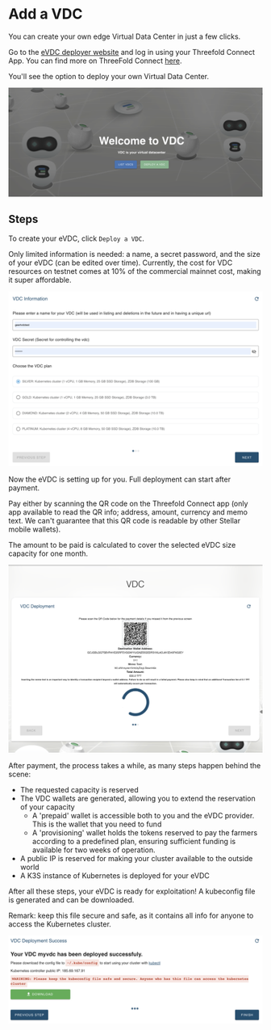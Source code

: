 # Add a VDC

You can create your own edge Virtual Data Center in just a few clicks.

Go to the [eVDC deployer website](https://vdc.testnet.grid.tf) and log in using your Threefold Connect App. 
You can find more on ThreeFold Connect [here](sdk:threefold_connect_install).

You'll see the option to deploy your own Virtual Data Center.

![](img/00_vdc_homepage.png)

## Steps

To create your eVDC, click `Deploy a VDC`.

Only limited information is needed: a name, a secret password, and the size of your eVDC (can be edited over time).  Currently, the cost for VDC resources on testnet comes at 10% of the commercial mainnet cost, making it super affordable.

![](img/01_vdc_selection.png)

Now the eVDC is setting up for you.
Full deployment can start after payment.

Pay either by scanning the QR code on the Threefold Connect app (only app available to read the QR info; address, amount, currency and memo text. We can't guarantee that this QR code is readable by other Stellar mobile wallets). 

The amount to be paid is calculated to cover the selected eVDC size capacity for one month.

![](img/02_vdc_payment2.png)

After payment, the process takes a while, as many steps happen behind the scene:

- The requested capacity is reserved
- The VDC wallets are generated, allowing you to extend the reservation of your capacity
  - A 'prepaid' wallet is accessible both to you and the eVDC provider. This is the wallet that you need to fund
  - A 'provisioning' wallet holds the tokens reserved to pay the farmers according to a predefined plan, ensuring sufficient funding is available for two weeks of operation.
- A public IP is reserved for making your cluster available to the outside world
- A K3S instance of Kubernetes is deployed for your eVDC

After all these steps, your eVDC is ready for exploitation!
A kubeconfig file is generated and can be downloaded.

Remark: keep this file secure and safe, as it contains all info for anyone to access the Kubernetes cluster.

![](img/08_vdc_deploy_success2.png)
